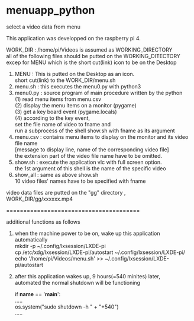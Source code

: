 # menuapp_python
select a video data from menu  

This application was developped on the raspberry pi 4.  

WORK_DIR : /home/pi/Videos is assumed as WORKING_DIRECTORY  
all of the following files should be putted on the WORKING_DITECTORY  
excep for MENU which is the short cut(link) icon to be on the Desktop  

1. MENU : This is putted on the Desktop as an icon.  
          short cut(link) to the WORK_DIR/menu.sh  
2. menu.sh : this executes the menu0.py with python3  
3. menu0.py : source program of main procedure written by the python   
          (1) read menu items from menu.csv  
          (2) display the menu items on a monitor (pygame)   
          (3) get a key board event (pygame.locals)  
          (4) according to the key event,  
             set the file name of video to fname and   
             run a subprocess of the shell show.sh with fname as its argument   
4. menu.csv : contains menu items to display on the monitor and its video file name   
          [message to display line, name of the corresponding video file]  
          the extension part of the video file name have to be omitted.   
5. show.sh : execute the application vlc with full screen option.  
          the 1st argument of this shell is the name of the specific video   
6. show_all : same as above show.sh  
          10 video files' names have to be specified with fname  

video data files are putted on the "gg" directory , WORK_DIR/gg/xxxxxx.mp4
  
=======================================  

additional functions as follows  

1. when the machine power to be on, wake up this application automatically  
    mkdir -p ~/.config/lxsession/LXDE-pi  
    cp /etc/xdg/lxsession/LXDE-pi/autostart ~/.config/lxsession/LXDE-pi/    
    echo '/home/pi/Videos/menu.sh' >> ~/.config/lxsession/LXDE-pi/autostart  

2. after this application wakes up, 9 hours(=540 minites) later,  
   automated the normal shutdown will be functioning  

     if __name__ == '__main__':  
             .....  
         os.system("sudo shutdown -h " + "+540")  
             .....  

